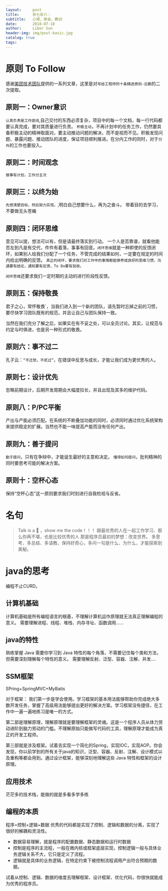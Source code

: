 ```yaml
---
layout:     post
title:      杂七杂八：
subtitle:   心得、体会、教训
date:       2018-07-10
author:     Liber Sun
header-img: img/post-basic.jpg
catalog: true
tags:
---
```


# 原则 To Follow

感谢[美团技术团队](https://tech.meituan.com/)提供的一系列文章，这里是对`写给工程师的十条精进原则-云鹏`的二次提取。

## 原则一：Owner意识

`认真负责是工作底线`,自己交付的东西必须复杂，项目中的每一个文档，每一行代码都要认真完成，要对其质量进行负责。
`积极主动`，不再计划中的任务工作，仍然要具备积极主动的精神取面对。要主动推动问题的解决，而不是视而不见。积极发现问题、暴露问题、推动团队的进度，保证项目顺利推进。在分内工作的同时，对于`分外`的工作也要投入。

## 原则二：时间观念

`做事有计划，工作分主次`

## 原则三：以终为始

`先想清楚目标，然后努力实现。`,明白自己想要什么，再为之奋斗。
带着目的去学习，不要做无头苍蝇

## 原则四：闭环思维

意见可以提，想法可以有，但是请最终落实到行动。
一个人是否靠谱，就看他能否左到凡是有交代，件件有着落，事事有回音。`闭环思维`就是一种即使的反馈闭环，如果别人给我们分配了一个任务，不管完成的结果如何，一定要在规定的时间内给出明确的反馈。
`真正的闭环，要求我们对工作中的事情都能够养成良好的思维习惯，沟通要有结论，通知要有反馈，To Do要有验收。`

`闭环思维`还要求我们一定时期的主动的进行阶段性反馈。

## 原则五：保持敬畏

君子之心，常怀敬畏`，当我们进入到一个新的团队，请先暂时忘掉之前的习惯，要尽快学习团队既有的规范，并且让自己与团队保持一致。

当然在我们充分了解之后，如果实在有不妥之处，可以全员讨论。其实，让规范与约定与时俱进，也是另一种形式的敬畏。

## 原则六：事不过二

孔子云：`“不迁怒，不贰过”`，在错误中反思与成长，才能让我们成为更优秀的人。

## 原则七：设计优先

忽略前期设计，后期开发周期会大幅度拉长，并且出现及其多的维护代码。

## 原则八：P/PC平衡

产出与产能必须匹配。在系统的不断叠加功能的同时，必须同时通过优化系统架构来提供稳定的扩展。当然也不能一味提高产能而没有任何产出。

## 原则九：善于提问

`勤于提问`，只有在争辩中，才能诞生最好的主意和决定。
`懂得如何提问`，批判精神的同时要思考可能的解决方案。

## 原则十：空杯心态

保持“空杯心态”这一原则要求我们时刻进行自我检视与反省。

# 名句

>Talk is a 💩 ，show me the code！！！
>跟最优秀的人在一起工作学习、那么你再不堪，也是比较优秀的人
>那是程序员最初的梦想：改变世界。
>多思考、多总结、多请教，保持好奇心，多问一句是什么、为什么，才能探索到奥秘。

# java的思考

编程不止CURD。

## 计算机基础

计算机基础是所有编程语言的根基，不理解计算机运作原理就无法真正理解编程的意义。
需要理解进程、线程、堆栈、内存寻址、函数调用……

## java的特性

熟练掌握 Java 需要你学习到 Java 特性的每个角落，不需要记住每个类和方法，但需要深刻理解每个特性的意义。
需要理解反射、泛型、容器、注解、并发....

## SSM框架

SPring+SpringMVC+MyBatis

对于框架：
我们第一步是学会使用。学习框架的基本用法能够帮助你完成绝大多数开发任务，掌握了高级用法能够提出更好的解决方案。学习框架没有捷径，在工作中一遍一遍地练习是唯一的方式。

第二部是理解原理，理解原理就是要理解框架的灵魂。这是一个程序人员从体力劳动进阶到脑力劳动的门槛。不理解原始只能做写代码的工具，理解原理才能成为真正的开发工程师。

第三部就是涉及框架。试着去实现一个简化的Spring，实现IOC，实现AOP。你会发现，你以前学到的所有关于java的知识，泛型、容器、反射、注解、设计模式以及重构等都会用到。通过设计框架，能够深刻地理解这些 Java 特性和框架的设计原理。

## 应用技术

茫茫多的技术栈，能做的就是多看多学多练

## 编程的本质

程序=控制+逻辑+数据 优秀的代码都是实现了控制、逻辑和数据的分离，实现了很好的解耦和灵活性。

- 数据容易理解，就是程序的配置数据、静态数据和运行时数据
- 控制是程序的主流程，一般在微内核或框架底层实现，控制逻辑一般与具体业务逻辑关系不大，它只是定义了流程。
- 逻辑就是具体的业务逻辑，在特定约束下被控制流程调用产出符合预期的数据。

试着从控制、逻辑、数据的维度去理解框架、设计框架、优化代码，你很快就能成为优秀的程序员。